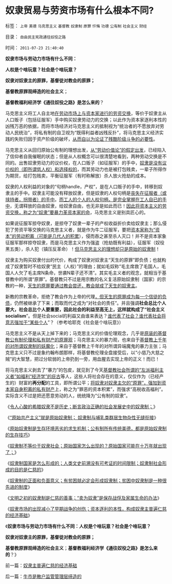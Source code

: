 # 奴隶贸易与劳资市场有什么根本不同?

标签： `上帝` `美德` `马克思主义` `基督教` `奴隶制` `原罪` `忏悔` `功德` `公有制` `社会主义` `财经` 

目录： `自由民主宪政通往奴役之路`

时间： `2011-07-23 21:40:40`

**奴隶市场与劳动力市场有什么不同：**

**人权是个啥玩意？社会是个啥玩意？**

**奴隶对奴隶主的原罪，基督徒对教会的原罪；**

**基督教原罪观缔造的社会主义**；

**基督教福利经济学《通往奴役之路》是怎么来的**？

马克思主义将工人自主地[在劳动市场上与资本家进行的劳资交换](../../../2009/10/15/人权是生产的要素，劳动者和资本家的相生关系.md)，等价于奴隶主从人口贩子（包括征服军）手中购买奴隶劳动力的交换；以此作为资本家逐利本性的凶残万恶的依据，而将市场经济对马克思主义的抵制视为“统治者的不愿放弃对劳动人民统治”，将私有制的自卫视为“既得利益者凶残反扑”，将马克思主义经济实践的失败归因于资产阶级的破坏，[从而自以为论证了残酷阶级斗争的必要性](../../../2009/8/21/让弱者有自我申诉权.md)。

马克思主义从回归原始公有制的理想出发，[从“劳动价值论”的假定出发](../../../2010/6/7/《资本论》错在“生产创造价值”.md)，已经陷入了信仰者自我催眠的状态；但是从人权概念可以很清楚地看到，两种劳动交换是不同的。出售奴隶劳动力的议价权，在人口贩子（如征服军）的手中，[奴隶是没有议价权的（即所谓低人权）和选择权的](../../../2009/9/9/人权是科斯交易成本理论的前提即议价权.md)，而其劳动力也是被打包贱卖，一辈子所得作为期货，给打包贱卖，平衡征服军（有时称解放）杀人放火抢劫的成本。

奴隶的人权利益的对象的“句柄handle，产权”，是在人口贩子的手中，转移到奴隶主的手中。奴隶主可能没有释放奴隶，但是奴隶的人权句柄是[丧失在征服者（或挟持者，拐带者）的手中](../../../2009/11/3/权益的来源和无需交换而先天具备的权益.md)。[而工人的个人的人权句柄，是完全掌握在工人自已的手中](../../../2009/7/24/人权普世价值观或令传统中国将不国.md)，无谓释放的自由奴隶，给奴隶自由，也无非是如此而已！[因此将资本主义的劳资交换，称之为“奴隶”要暴力革资本家的命](../../../2009/11/14/市场经济观点下小农的“愚蠢交换”.md)，马克思主义是别具匠心的。

如果说征服军掠夺奴隶，是掠夺了奴隶一辈子的产权收益折价卖给奴隶主；那么侵犯了劳资平等交换的马克思主义者，就是作为牛二征服军，要把[资本家称为“资本”的劳动积蓄（可能是几代人的积累](../../../2010/1/14/为什么说资产阶级就是工人阶级自已？.md)），侵而吞之甚至杀人灭口！并不是资本家象征服军那样掠夺奴隶，而是马克思主义作为强盗（抢劫既有利益），征服军（奴役黑五类），杀人犯（镇压反革命）！[但马克思主义的理想却只是原始的奴隶制](../../../2011/7/19/阻止民粹血腥无谓漫延的合理性.md)！

奴隶主为购买奴隶付出的代价，构成了奴隶对奴隶主“天生的原罪”即负债；也就构成了奴隶暂时不给奴隶“民主（人权）”的理由；就如毛奴称“毛主席救了毛国人，毛国人人欠了毛主席N条命，世袭N辈子还不清”。其实毛主义者的观念，就相当于基督教中的所谓“原罪”。基督教只不过是用宗教的名义复活原始奴隶制（国家）的宗教的一种，[天生的原罪要通过教会尝还，教会就成了天生的奴隶主](../../../2009/11/5/没有天生的原罪，没有天生的原债.md)。

新教的宗教革命，拒绝了教会作为上帝的代理[，但天生的原罪成为每一个信徒的负债](../../../2011/6/5/什么是利率？低利率造成垄断和经济危机.md)，仍然被继承了下来；而取而代之成为“对社会的责任”。并且强调**社会总比个人要大，社会总比个人要重要，因此社会的利益至高无上，这样就构成了“社会主义socialism**”。但是社会social的利益又由谁来表达？[谁代表了社会？谁代表社会将意志强加于“某些个人](../../../2011/4/20/伟大的杰斐逊最伟大的贡献.md)”？（参考哈耶克《社会是个啥玩意》）

马克思主义不是从天上掉下来的；马克思主义的价值伦理观念，几乎是[原装的基督教公有制伦理和私有财产的原罪观](../../../2007/9/30/中国人的道德枷锁和个人财富原罪观.md)；马克思主义的暴力观，也来自于[基督教上千年的对所谓奴隶制的妖魔化](../../../2011/7/21/基督教意识形态对奴隶制的偏见.md)；来自于基督教上千年的对所谓异端魔鬼的暴力主张；马克思主义只不过是象约翰布朗那样，将基督教伦理全盘接受后，以“小慈乃大慈之贼”的大智慧，把过分软弱的上帝扔到一旁，用血腥去实现上帝的正义！而已！

将马克思主义剥去了“暴力”的包皮，就见到了今天[基督教社会所谓的“左派福利主义者”如福利“经济学”的庇古](../../../2011/5/30/“消除贫富差距”的福利主义制造贫困.md)等人，这些人将社会存在的意义，仅仅作为（已经产生的）财富的**再分配**的工具，即所谓公平；[将奴隶对奴隶主欠的“原罪”，强加到资本家自身积蓄的私有财产](../../../2007/10/1/从《盐铁论》谈起中国人的私有财产原罪感.md)上，称之为“罪恶的资本积累”，而强求“高税收高福利”。实际含义不过是把还愿意劳动的人，统统降为“公有制的奴隶”。

《[令人心酸的希腊奴隶不是历史；断言政治正确的社会发展史中的奴隶制；](../../../2011/7/21/令人心酸的希腊奴隶不是历史.md)》

《[“原始共产主义”就是原始奴隶制； 奴隶制与哺乳类群居生物杂性无缝衔接](../../../2011/7/21/“原始共产主义”就是原始奴隶制.md)》

《[原始奴隶制是生存环境恶劣的求生机制；公有制所有传统美德，都是原始奴隶制的生存技巧](../../../2011/7/22/奴隶制是生存环境恶劣的求生机制.md)》

《[奴隶制不等价于奴隶社会；原始国家怎么出现的？原始国家可能在十万年就出现了；](../../../2011/7/22/奴隶制不等价于奴隶社会；原始国家怎么出现的？.md)》

《[奴隶制国家是怎么形成的；人类文史前溯没有可考证的时间限制；奴隶制社会形成的目的是仁慈的](../../../2011/7/22/奴隶制社会的目的是仁慈的，奴隶制国家是怎么形成的？.md)》

《[奴隶制的正面和负面意义；有贫困就必定会形成奴隶制；贫困中奴隶制是一种很先进的制度](../../../2011/7/23/奴隶制的生存危难环境中的积极意义.md)》

《[文明之初的奴隶制是仁慈的善事；“卖为奴隶”是保存战俘及家属生命的办法](../../../2011/7/23/文明初期的奴隶制是善良的功德.md)》

《[奴隶市场的出现减小了早期战争的创伤；资本逐利的本性，构成奴隶主普遍仁慈的经济基础](../../../2011/7/23/奴隶主普遍仁慈的经济基础.md)》

《**奴隶市场与劳动力市场有什么不同：人权是个啥玩意？社会是个啥玩意？**

**奴隶对奴隶主的原罪，基督徒对教会的原罪；**

**基督教原罪观缔造的社会主义**；**基督教福利经济学《通往奴役之路》是怎么来的**？》



前一篇：[奴隶主普遍仁慈的经济基础](../../../2011/7/23/奴隶主普遍仁慈的经济基础.md)

后一篇：[牛市是散户监管管理层缔造的](../../../2011/7/25/牛市是散户监管管理层缔造的.md)